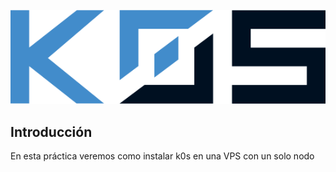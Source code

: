 ![logoK0s2](https://github.com/victorsanmar/k0s/blob/main/imagenes/logo.png)

## Introducción  

En esta práctica veremos como instalar k0s en una VPS con un solo nodo
